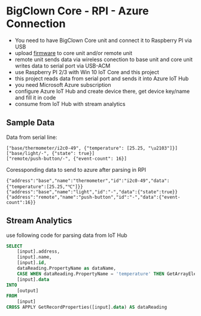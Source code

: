 # BigClown Core - RPI - Azure Connection
- You need to have BigClown Core unit and connect it to Raspberry PI via USB
- upload [firmware](https://github.com/bigclownlabs/bcp-wireless-circus/releases/tag/v1.0.0)  to core unit and/or remote unit
- remote unit sends data via wireless conection to base unit and core unit writes data to serial port via USB-ACM
- use Raspberry PI 2/3 with Win 10 IoT Core and this project
- this project reads data from serial port and sends it into Azure IoT Hub
- you need Microsoft Azure subscription
- configure Azure IoT Hub and create device there, get device key/name and fill it in code
- consume from IoT Hub with stream analytics

## Sample Data
Data from serial line:
```
["base/thermometer/i2c0-49", {"temperature": [25.25, "\u2103"]}]
["base/light/-", {"state": true}]
["remote/push-button/-", {"event-count": 16}]
```
Coressponding data to send to azure after parsing in RPI
```
{"address":"base","name":"thermometer","id":"i2c0-49","data":{"temperature":[25.25,"℃"]}}
{"address":"base","name":"light","id":"-","data":{"state":true}}
{"address":"remote","name":"push-button","id":"-","data":{"event-count":16}}
```

## Stream Analytics
use following code for parsing data from IoT Hub
```sql
SELECT
    [input].address,
    [input].name,
    [input].id,
    dataReading.PropertyName as dataName,
    CASE WHEN dataReading.PropertyName = 'temperature' THEN GetArrayElement(dataReading.PropertyValue, 0) ELSE dataReading.PropertyValue END as dataValue,     
    [input].data
INTO
    [output]
FROM
    [input]
CROSS APPLY GetRecordProperties([input].data) AS dataReading
```
